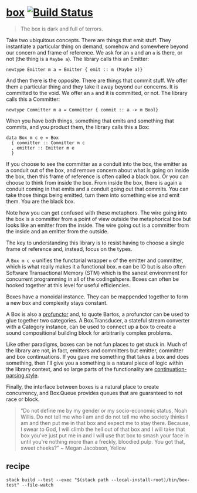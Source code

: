[box](https://tonyday567.github.io/box/index.html) [![Build Status](https://travis-ci.org/tonyday567/box.svg)](https://travis-ci.org/tonyday567/box)
===

> The box is dark and full of terrors.

Take two ubiquitous concepts. There are things that emit stuff. They instantiate a particular thing on demand, somehow and somewhere beyond our concern and frame of reference.  We ask for an `a` and an `a` is there, or not (the thing is a `Maybe a`). The library calls this an Emitter:

```
newtype Emitter m a = Emitter { emit :: m (Maybe a)}
```

And then there is the opposite.  There are things that commit stuff. We offer them a particular thing and they take it away beyond our concerns. It is committed to the void. We offer an `a` and it is committed, or not. The library calls this a Committer:

```
newtype Committer m a = Committer { commit :: a -> m Bool}
```

When you have both things, something that emits and something that commits, and you product them, the library calls this a Box:

```
data Box m c e = Box
  { committer :: Committer m c
  , emitter :: Emitter m e
  }
```

If you choose to see the committer as a conduit into the box, the emitter as a conduit out of the box, and remove concern about what is going on inside the box, then this frame of reference is often called a black box. Or you can choose to think from inside the box. From inside the box, there is again a conduit coming in that emits and a conduit going out that commits. You can take those things being emitted, turn them into something else and emit them.  You are the black box. 

Note how you can get confused with these metaphors.  The wire going into the box is a committer from a point of view outside the metaphorical box but looks like an emitter from the inside. The wire going out is a committer from the inside and an emitter from the outside.

The key to understanding this library is to resist having to choose a single frame of reference and, instead, focus on the types.

A `Box m c e` unifies the functorial wrapper `m` of the emitter and committer, which is what really makes it a functional box. `m` can be IO but is also often Software Transactional Memory (STM) which is the sanest environment for concurrent programming in all of the codingshpere. Boxes can often be hooked together at this level for useful efficiencies.

Boxes have a monoidal instance.  They can be mappended together to form a new box and complexity stays constant.

A Box is also a [profunctor](https://bartoszmilewski.com/2019/03/27/promonads-arrows-and-einstein-notation-for-profunctors/) and, to quote Bartos, a profunctor can be used to glue together two categories. A Box.Transducer, a stateful stream converter with a Category instance, can be used to connect up a box to create a sound compositional building block for arbitrarily complex problems.

Like other paradigms, boxes can be not fun places to get stuck in.  Much of the library are not, in fact, emitters and committers but emitter, committer and box continuations. If you gave me something that takes a box and does something, then I'll give you a something is a natural piece of logic within the library context, and so large parts of the functionality are [continuation-parsing style](https://ro-che.info/articles/2019-06-07-why-use-contt).

Finally, the interface between boxes is a natural place to create concurrency, and Box.Queue provides queues that are guaranteed to not race or block.


> “Do not define me by my gender or my socio-economic status, Noah Willis. Do not tell me who I am and do not tell me who society thinks I am and then put me in that box and expect me to stay there. Because, I swear to God, I will climb the hell out of that box and I will take that box you've just put me in and I will use that box to smash your face in until you're nothing more than a freckly, bloodied pulp. You got that, sweet cheeks?” ~ Megan Jacobson, Yellow


recipe
---

```
stack build --test --exec "$(stack path --local-install-root)/bin/box-test" --file-watch
```
